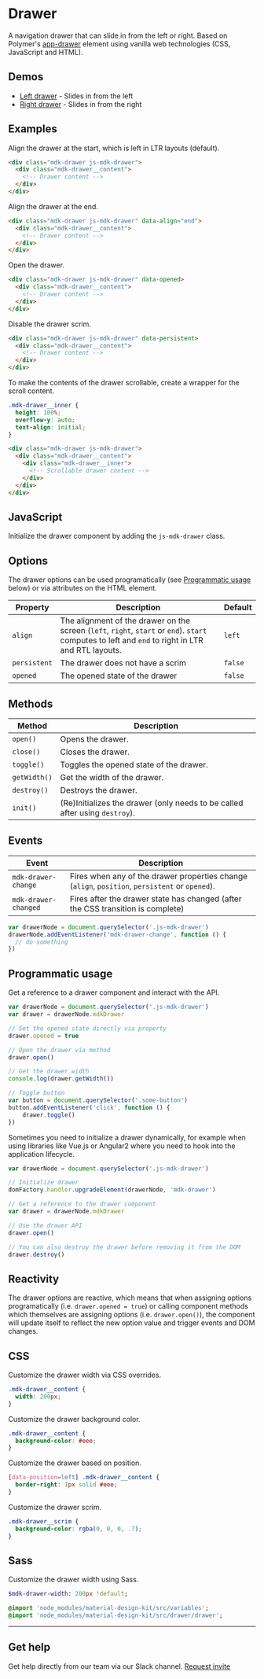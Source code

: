 # Drawer

A navigation drawer that can slide in from the left or right. Based on Polymer's [app-drawer](https://elements.polymer-project.org/elements/app-layout?active=app-drawer) element using vanilla web technologies (CSS, JavaScript and HTML).

## Demos

- [Left drawer](http://mdk.frontendmatter.com/drawer-left.html) - Slides in from the left
- [Right drawer](http://mdk.frontendmatter.com/drawer-right.html) - Slides in from the right

## Examples

Align the drawer at the start, which is left in LTR layouts (default).

```html
<div class="mdk-drawer js-mdk-drawer">
  <div class="mdk-drawer__content">
    <!-- Drawer content -->
  </div>
</div>
```

Align the drawer at the end.

```html
<div class="mdk-drawer js-mdk-drawer" data-align="end">
  <div class="mdk-drawer__content">
    <!-- Drawer content -->
  </div>
</div>
```

Open the drawer.

```html
<div class="mdk-drawer js-mdk-drawer" data-opened>
  <div class="mdk-drawer__content">
    <!-- Drawer content -->
  </div>
</div>
```

Disable the drawer scrim.

```html
<div class="mdk-drawer js-mdk-drawer" data-persistent>
  <div class="mdk-drawer__content">
    <!-- Drawer content -->
  </div>
</div>
```

To make the contents of the drawer scrollable, create a wrapper for the scroll content.

```css
.mdk-drawer__inner {
  height: 100%;
  overflow-y: auto;
  text-align: initial;
}
```

```html
<div class="mdk-drawer js-mdk-drawer">
  <div class="mdk-drawer__content">
    <div class="mdk-drawer__inner">
      <!-- Scrollable drawer content -->
    </div>
  </div>
</div>
```

## JavaScript

Initialize the drawer component by adding the `js-mdk-drawer` class.

## Options

The drawer options can be used programatically (see [Programmatic usage](#programmatic-usage) below) or via attributes on the HTML element.

<table>
  <thead>
    <tr>
      <th>Property</th>
      <th>Description</th>
      <th>Default</th>
    </tr>
  </thead>
  <tbody>
    <tr>
      <td><code>align</code></td>
      <td>
        The alignment of the drawer on the screen (<code>left</code>, <code>right</code>, <code>start</code> or <code>end</code>). <code>start</code> computes to left and <code>end</code> to right in LTR and RTL layouts.
      </td>
      <td><code>left</code></td>
    </tr>
    <tr>
      <td><code>persistent</code></td>
      <td>The drawer does not have a scrim</td>
      <td><code>false</code></td>
    </tr>
    <tr>
      <td><code>opened</code></td>
      <td>The opened state of the drawer</td>
      <td><code>false</code></td>
    </tr>
  </tbody>
</table>

## Methods

<table>
  <thead>
    <tr>
      <th>Method</th>
      <th>Description</th>
    </tr>
  </thead>
  <tbody>
    <tr>
      <td><code>open()</code></td>
      <td>
        Opens the drawer.
      </td>
    </tr>
    <tr>
      <td><code>close()</code></td>
      <td>Closes the drawer.</td>
    </tr>
    <tr>
      <td><code>toggle()</code></td>
      <td>Toggles the opened state of the drawer.</td>
    </tr>
    <tr>
      <td><code>getWidth()</code></td>
      <td>Get the width of the drawer.</td>
    </tr>
    <tr>
      <td><code>destroy()</code></td>
      <td>
        Destroys the drawer.
      </td>
    </tr>
    <tr>
      <td><code>init()</code></td>
      <td>
        (Re)Initializes the drawer (only needs to be called after using <code>destroy</code>).
      </td>
    </tr>
  </tbody>
</table>

## Events

<table>
  <thead>
    <tr>
      <th>Event</th>
      <th>Description</th>
    </tr>
  </thead>
  <tbody>
    <tr>
      <td><code>mdk-drawer-change</code></td>
      <td>
        Fires when any of the drawer properties change (<code>align</code>, <code>position</code>, <code>persistent</code> or <code>opened</code>).
      </td>
    </tr>
    <tr>
      <td><code>mdk-drawer-changed</code></td>
      <td>Fires after the drawer state has changed (after the CSS transition is complete)</td>
    </tr>
  </tbody>
</table>

```js
var drawerNode = document.querySelector('.js-mdk-drawer')
drawerNode.addEventListener('mdk-drawer-change', function () {
  // do something
})
```

## Programmatic usage

Get a reference to a drawer component and interact with the API.

```js
var drawerNode = document.querySelector('.js-mdk-drawer')
var drawer = drawerNode.mdkDrawer

// Set the opened state directly via property
drawer.opened = true

// Open the drawer via method
drawer.open()

// Get the drawer width
console.log(drawer.getWidth())

// Toggle button
var button = document.querySelector('.some-button')
button.addEventListener('click', function () {
	drawer.toggle()
})
```

Sometimes you need to initialize a drawer dynamically, for example when using libraries like Vue.js or Angular2 where you need to hook into the application lifecycle.

```js
var drawerNode = document.querySelector('.js-mdk-drawer')

// Initialize drawer
domFactory.handler.upgradeElement(drawerNode, 'mdk-drawer')

// Get a reference to the drawer component
var drawer = drawerNode.mdkDrawer

// Use the drawer API
drawer.open()

// You can also destroy the drawer before removing it from the DOM
drawer.destroy()
```

## Reactivity

The drawer options are reactive, which means that when assigning options programatically (i.e. `drawer.opened = true`) or calling component methods which themselves are assigning options (i.e. `drawer.open()`), the component will update itself to reflect the new option value and trigger events and DOM changes.

## CSS

Customize the drawer width via CSS overrides.

```css
.mdk-drawer__content {
  width: 200px;
}
```

Customize the drawer background color.

```css
.mdk-drawer__content {
  background-color: #eee;
}
```

Customize the drawer based on position.

```css
[data-position=left] .mdk-drawer__content {
  border-right: 1px solid #eee;
}
```

Customize the drawer scrim.

```css
.mdk-drawer__scrim {
  background-color: rgba(0, 0, 0, .7);
}
```

## Sass

Customize the drawer width using Sass.

```sass
$mdk-drawer-width: 200px !default;

@import 'node_modules/material-design-kit/src/variables';
@import 'node_modules/material-design-kit/src/drawer/drawer';
```

---

## Get help
Get help directly from our team via our Slack channel. [Request invite](http://themekit-slack-invite.stamplayapp.com/)